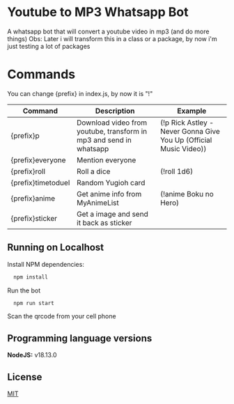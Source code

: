 
# Youtube to MP3 Whatsapp Bot

A whatsapp bot that will convert a youtube video in mp3 (and do more things)
Obs: Later i will transform this in a class or a package, by now i'm just testing a lot of packages

# Commands
You can change {prefix} in index.js, by now it is "!"

| Command               | Description                                                | Example |
| ----------------- | ---------------------------------------------------------------- | -------------- |
| {prefix}p      | Download video from youtube, transform in mp3 and send in whatsapp | (!p Rick Astley - Never Gonna Give You Up (Official Music Video)) |
| {prefix}everyone     | Mention everyone | |
| {prefix}roll      | Roll a dice | (!roll 1d6) |
| {prefix}timetoduel  | Random Yugioh card | |
| {prefix}anime      | Get anime info from MyAnimeList | (!anime Boku no Hero) |
| {prefix}sticker      | Get a image and send it back as sticker | |

## Running on Localhost

Install NPM dependencies:
```bash
  npm install
```

Run the bot
```bash
  npm run start
```

Scan the qrcode from your cell phone

## Programming language versions

**NodeJS:** v18.13.0

## License

[MIT](https://choosealicense.com/licenses/mit/)